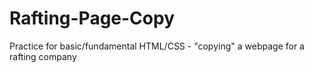 # Rafting-Page-Copy
Practice for basic/fundamental HTML/CSS - "copying" a webpage for a rafting company
